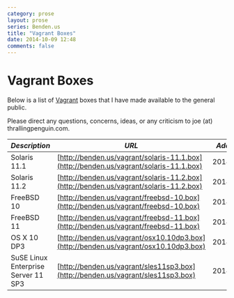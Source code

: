 ```yaml
---
category: prose
layout: prose
series: Benden.us
title: "Vagrant Boxes"
date: 2014-10-09 12:48
comments: false
---
```


Vagrant Boxes
=============

Below is a list of [Vagrant](http://vagrantup.com) boxes that I have
made available to the general public.

Please direct any questions, concerns, ideas, or any criticism to joe
(at) thrallingpenguin.com.

|*Description*|*URL*|*Added On*|
|-------------|-----|----------|
|Solaris 11.1 |[http://benden.us/vagrant/solaris-11.1.box](http://benden.us/vagrant/solaris-11.1.box)|2014/03/04|
|Solaris 11.2 |[http://benden.us/vagrant/solaris-11.2.box](http://benden.us/vagrant/solaris-11.2.box)|2014/10/13|
|FreeBSD 10|[http://benden.us/vagrant/freebsd-10.box](http://benden.us/vagrant/freebsd-10.box)|2014/03/04|
|FreeBSD 11|[http://benden.us/vagrant/freebsd-11.box](http://benden.us/vagrant/freebsd-11.box)|2014/03/09|
|OS X 10 DP3|[http://benden.us/vagrant/osx10.10dp3.box](http://benden.us/vagrant/osx10.10dp3.box)|2014/06/25|
|SuSE Linux Enterprise Server 11 SP3|[http://benden.us/vagrant/sles11sp3.box](http://benden.us/vagrant/sles11sp3.box)|2014/09/30|

